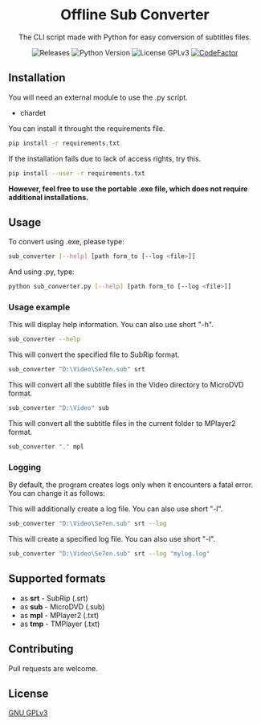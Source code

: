 <h1 align="center">Offline Sub Converter</h1>

<p align="center">The CLI script made with Python for easy conversion of subtitles files.</p>

<p  align="center">
	<a style="text-decoration:none" href="https://github.com/TheFifthLeaf/offline-sub-converter/releases">
		<img src="https://img.shields.io/github/v/release/TheFifthLeaf/offline-sub-converter?color=3C7DD9" alt="Releases">
	</a>
	<a style="text-decoration:none" href="https://www.python.org/downloads/">
		<img src="https://img.shields.io/badge/python-3.6%2B-3C7DD9" alt="Python Version">
	</a>
	<a style="text-decoration:none" href="https://choosealicense.com/licenses/gpl-3.0/">
		<img src="https://img.shields.io/badge/license-GPL%20V3-3C7DD9" alt="License GPLv3">
	</a>
	<a href="https://www.codefactor.io/repository/github/thefifthleaf/offline-sub-converter">
		<img src="https://img.shields.io/badge/codefactor-A%2B-3C7DD9" alt="CodeFactor" />
	</a>
</p>

## Installation

You will need an external module to use the .py script.
- chardet

You can install it throught the requirements file.

```bash
pip install -r requirements.txt
```

If the installation fails due to lack of access rights, try this.

```bash
pip install --user -r requirements.txt
```

**However, feel free to use the portable .exe file, which does not require additional installations.**

## Usage

To convert using .exe, please type:

```bash
sub_converter [--help] [path form_to [--log <file>]]
```

And using .py, type:

```bash
python sub_converter.py [--help] [path form_to [--log <file>]]
```

### Usage example

This will display help information. You can also use short "-h".
```bash
sub_converter --help
```
This will convert the specified file to SubRip format.
```bash
sub_converter "D:\Video\Se7en.sub" srt
```
This will convert all the subtitle files in the Video directory to MicroDVD format.
```bash
sub_converter "D:\Video" sub
```
This will convert all the subtitle files in the current folder to MPlayer2 format.
```bash
sub_converter "." mpl
```
### Logging
By default, the program creates logs only when it encounters a fatal error. You can change it as follows:

This will additionally create a log file. You can also use short "-l".
```bash
sub_converter "D:\Video\Se7en.sub" srt --log
```
This will create a specified log file. You can also use short "-l".
```bash
sub_converter "D:\Video\Se7en.sub" srt --log "mylog.log"
```

## Supported formats

- as **srt** - SubRip (.srt)
- as **sub** - MicroDVD (.sub)
- as **mpl** - MPlayer2 (.txt)
- as **tmp** - TMPlayer (.txt)

## Contributing

Pull requests are welcome.

## License

[GNU GPLv3](https://choosealicense.com/licenses/gpl-3.0/)